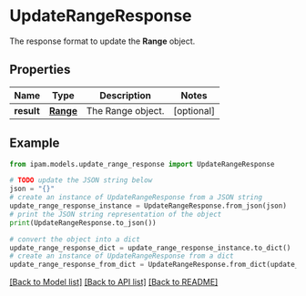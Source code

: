 # UpdateRangeResponse

The response format to update the __Range__ object.

## Properties

Name | Type | Description | Notes
------------ | ------------- | ------------- | -------------
**result** | [**Range**](Range.md) | The Range object. | [optional] 

## Example

```python
from ipam.models.update_range_response import UpdateRangeResponse

# TODO update the JSON string below
json = "{}"
# create an instance of UpdateRangeResponse from a JSON string
update_range_response_instance = UpdateRangeResponse.from_json(json)
# print the JSON string representation of the object
print(UpdateRangeResponse.to_json())

# convert the object into a dict
update_range_response_dict = update_range_response_instance.to_dict()
# create an instance of UpdateRangeResponse from a dict
update_range_response_from_dict = UpdateRangeResponse.from_dict(update_range_response_dict)
```
[[Back to Model list]](../README.md#documentation-for-models) [[Back to API list]](../README.md#documentation-for-api-endpoints) [[Back to README]](../README.md)


